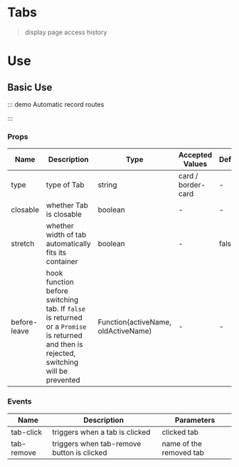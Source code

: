 # Tabs

> display page access history

# Use

## Basic Use

::: demo Automatic record routes

<template>
  <pro-tabs />
</template>

<script>
export default {}
</script>

:::

### Props

| Name         | Description                                                                                                                             | Type                                | Accepted Values    | Default |
| ------------ | --------------------------------------------------------------------------------------------------------------------------------------- | ----------------------------------- | ------------------ | ------- |
| type         | type of Tab                                                                                                                             | string                              | card / border-card | -       |
| closable     | whether Tab is closable                                                                                                                 | boolean                             | -                  | -       |
| stretch      | whether width of tab automatically fits its container                                                                                   | boolean                             | -                  | false   |
| before-leave | hook function before switching tab. If `false` is returned or a `Promise` is returned and then is rejected, switching will be prevented | Function(activeName, oldActiveName) | -                  | -       |

### Events

| Name       | Description                                | Parameters              |
| ---------- | ------------------------------------------ | ----------------------- |
| tab-click  | triggers when a tab is clicked             | clicked tab             |
| tab-remove | triggers when tab-remove button is clicked | name of the removed tab |
